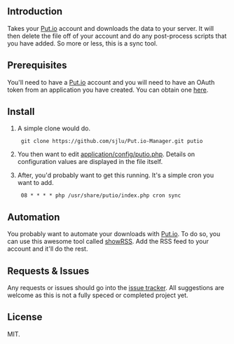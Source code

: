 ## Introduction

Takes your [Put.io](http://put.io) account and downloads the data to your server. It will then delete the file off of your account and do any post-process scripts that you have added. So more or less, this is a sync tool.

## Prerequisites

You'll need to have a [Put.io](http://put.io) account and you will need to have an OAuth token from an application you have created. You can obtain one [here](https://put.io/v2/oauth2/register).

## Install

1. A simple clone would do.

        git clone https://github.com/sjlu/Put.io-Manager.git putio
    
2. You then want to edit [application/config/putio.php](https://github.com/sjlu/Put.io-Manager/blob/master/application/config/putio.php). Details on configuration values are displayed in the file itself.

3. After, you'd probably want to get this running. It's a simple cron you want to add.

        08 * * * * php /usr/share/putio/index.php cron sync
    
## Automation

You probably want to automate your downloads with [Put.io](http://put.io). To do so, you can use this awesome tool called [showRSS](http://showrss.karmorra.info/). Add the RSS feed to your account and it'll do the rest.

## Requests & Issues

Any requests or issues should go into the [issue tracker](https://github.com/sjlu/Put.io-Manager/issues). All suggestions are welcome as this is not a fully speced or completed project yet.

## License

MIT.
